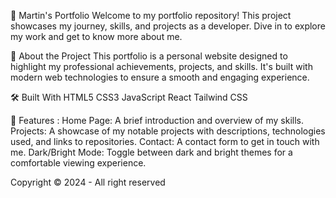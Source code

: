 🌟 Martin's Portfolio
Welcome to my portfolio repository! This project showcases my journey, skills, and projects as a developer. Dive in to explore my work and get to know more about me.


🚀 About the Project
This portfolio is a personal website designed to highlight my professional achievements, projects, and skills. It's built with modern web technologies to ensure a smooth and engaging experience.

🛠️ Built With
 HTML5
 CSS3
 JavaScript
 React
 Tailwind CSS
 
 
🌟 Features :
Home Page: A brief introduction and overview of my skills.
Projects: A showcase of my notable projects with descriptions, technologies used, and links to repositories.
Contact: A contact form to get in touch with me.
Dark/Bright Mode: Toggle between dark and bright themes for a comfortable viewing experience.

Copyright © 2024 - All right reserved
